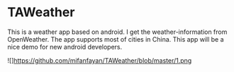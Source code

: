 TAWeather
=========

This is a weather app based on android. I get the weather-information from OpenWeather. The app supports most of cities in China. This app will be a nice demo for new android developers.

![]https://github.com/mifanfayan/TAWeather/blob/master/1.png
